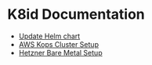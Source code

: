 # K8id Documentation

- [Update Helm chart](./update_helm_chart.md)
- [AWS Kops Cluster Setup](./aws/kops/cluster.md)
- [Hetzner Bare Metal Setup](./hetzner/server-setup.md)
